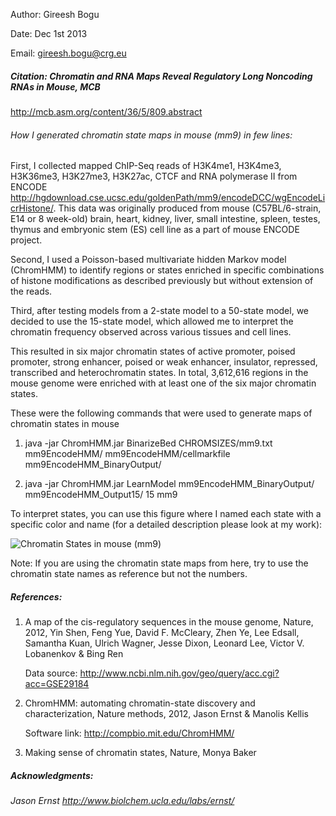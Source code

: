 
Author: Gireesh Bogu

Date: Dec 1st 2013

Email: gireesh.bogu@crg.eu


##### Citation: Chromatin and RNA Maps Reveal Regulatory Long Noncoding RNAs in Mouse, MCB
http://mcb.asm.org/content/36/5/809.abstract



###### How I generated chromatin state maps in mouse (mm9) in few lines:




First, I collected mapped ChIP-Seq reads of H3K4me1, H3K4me3, H3K36me3, H3K27me3, H3K27ac, CTCF and RNA polymerase II from ENCODE http://hgdownload.cse.ucsc.edu/goldenPath/mm9/encodeDCC/wgEncodeLicrHistone/. This data was originally produced from mouse (C57BL/6-strain, E14 or 8 week-old) brain, heart, kidney, liver, small intestine, spleen, testes, thymus and embryonic stem (ES) cell line as a part of mouse ENCODE project. 

Second, I used a Poisson-based multivariate hidden Markov model (ChromHMM) to identify regions or states enriched in specific combinations of histone modifications as described previously but without extension of the reads. 

Third, after testing models from a 2-state model to a 50-state model, we decided to use the 15-state model, which allowed me to interpret the chromatin frequency observed across various tissues and cell lines. 

This resulted in six major chromatin states of active promoter, poised promoter, strong enhancer, poised or weak enhancer, insulator, repressed, transcribed and heterochromatin states. In total, 3,612,616 regions in the mouse genome were enriched with at least one of the six major chromatin states.


These were the following commands that were used to generate maps of chromatin states in mouse

1. java -jar ChromHMM.jar BinarizeBed CHROMSIZES/mm9.txt mm9EncodeHMM/ mm9EncodeHMM/cellmarkfile mm9EncodeHMM_BinaryOutput/

2. java -jar ChromHMM.jar LearnModel mm9EncodeHMM_BinaryOutput/ mm9EncodeHMM_Output15/ 15 mm9 

To interpret states, you can use this figure where I named each state with a specific color and name (for a detailed description please look at my work): 

![Chromatin States in mouse (mm9)](https://cloud.githubusercontent.com/assets/3885659/11807271/09976574-a319-11e5-82be-907739d817c3.png)

Note: If you are using the chromatin state maps from here, try to use the chromatin state names as reference but not the numbers. 

##### References:

1. A map of the cis-regulatory sequences in the mouse genome, Nature, 2012, Yin Shen,	Feng Yue,	David F. McCleary,	Zhen Ye,	Lee Edsall,	Samantha Kuan,	Ulrich Wagner,	Jesse Dixon,	Leonard Lee,	Victor V. Lobanenkov	& Bing Ren

    Data source: http://www.ncbi.nlm.nih.gov/geo/query/acc.cgi?acc=GSE29184

2. ChromHMM: automating chromatin-state discovery and characterization, Nature methods, 2012, Jason Ernst	& Manolis Kellis

    Software link: http://compbio.mit.edu/ChromHMM/
    
3. Making sense of chromatin states, Nature, Monya Baker



##### Acknowledgments: 

######       Jason Ernst http://www.biolchem.ucla.edu/labs/ernst/

